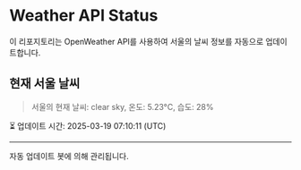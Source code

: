 
# Weather API Status

이 리포지토리는 OpenWeather API를 사용하여 서울의 날씨 정보를 자동으로 업데이트합니다.

## 현재 서울 날씨
> 서울의 현재 날씨: clear sky, 온도: 5.23°C, 습도: 28%

⏳ 업데이트 시간: 2025-03-19 07:10:11 (UTC)

---
자동 업데이트 봇에 의해 관리됩니다.
